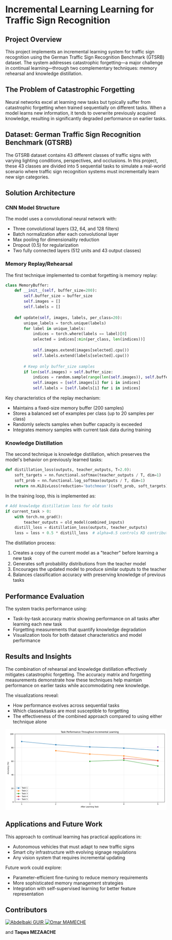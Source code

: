 # Incremental Learning Learning for Traffic Sign Recognition

## Project Overview

This project implements an incremental learning system for traffic sign recognition using the German Traffic Sign Recognition Benchmark (GTSRB) dataset. The system addresses catastrophic forgetting—a major challenge in continual learning—through two complementary techniques: memory rehearsal and knowledge distillation.

## The Problem of Catastrophic Forgetting

Neural networks excel at learning new tasks but typically suffer from catastrophic forgetting when trained sequentially on different tasks. When a model learns new information, it tends to overwrite previously acquired knowledge, resulting in significantly degraded performance on earlier tasks.

## Dataset: German Traffic Sign Recognition Benchmark (GTSRB)

The GTSRB dataset contains 43 different classes of traffic signs with varying lighting conditions, perspectives, and occlusions. In this project, these 43 classes are divided into 5 sequential tasks to simulate a real-world scenario where traffic sign recognition systems must incrementally learn new sign categories.

## Solution Architecture

### CNN Model Structure

The model uses a convolutional neural network with:
- Three convolutional layers (32, 64, and 128 filters)
- Batch normalization after each convolutional layer
- Max pooling for dimensionality reduction
- Dropout (0.5) for regularization
- Two fully connected layers (512 units and 43 output classes)

### Memory Replay/Rehearsal

The first technique implemented to combat forgetting is memory replay:

```python
class MemoryBuffer:
    def __init__(self, buffer_size=200):
        self.buffer_size = buffer_size
        self.images = []
        self.labels = []
        
    def update(self, images, labels, per_class=20):
        unique_labels = torch.unique(labels)
        for label in unique_labels:
            indices = torch.where(labels == label)[0]
            selected = indices[:min(per_class, len(indices))]
            
            self.images.extend(images[selected].cpu())
            self.labels.extend(labels[selected].cpu())
            
        # Keep only buffer_size samples
        if len(self.images) > self.buffer_size:
            indices = random.sample(range(len(self.images)), self.buffer_size)
            self.images = [self.images[i] for i in indices]
            self.labels = [self.labels[i] for i in indices]
```

Key characteristics of the replay mechanism:
- Maintains a fixed-size memory buffer (200 samples)
- Stores a balanced set of examples per class (up to 20 samples per class)
- Randomly selects samples when buffer capacity is exceeded
- Integrates memory samples with current task data during training

### Knowledge Distillation

The second technique is knowledge distillation, which preserves the model's behavior on previously learned tasks:

```python
def distillation_loss(outputs, teacher_outputs, T=2.0):
    soft_targets = nn.functional.softmax(teacher_outputs / T, dim=1)
    soft_prob = nn.functional.log_softmax(outputs / T, dim=1)
    return nn.KLDivLoss(reduction='batchmean')(soft_prob, soft_targets) * (T * T)
```

In the training loop, this is implemented as:

```python
# Add knowledge distillation loss for old tasks
if current_task > 0:
    with torch.no_grad():
        teacher_outputs = old_model(combined_inputs)
    distill_loss = distillation_loss(outputs, teacher_outputs)
    loss = loss + 0.5 * distill_loss  # alpha=0.5 controls KD contribution
```

The distillation process:
1. Creates a copy of the current model as a "teacher" before learning a new task
2. Generates soft probability distributions from the teacher model
3. Encourages the updated model to produce similar outputs to the teacher
4. Balances classification accuracy with preserving knowledge of previous tasks

## Performance Evaluation

The system tracks performance using:
- Task-by-task accuracy matrix showing performance on all tasks after learning each new task
- Forgetting measurements that quantify knowledge degradation
- Visualization tools for both dataset characteristics and model performance

## Results and Insights

The combination of rehearsal and knowledge distillation effectively mitigates catastrophic forgetting. The accuracy matrix and forgetting measurements demonstrate how these techniques help maintain performance on earlier tasks while accommodating new knowledge.

The visualizations reveal:
- How performance evolves across sequential tasks
- Which classes/tasks are most susceptible to forgetting
- The effectiveness of the combined approach compared to using either technique alone

![My Image](accuracy_by_task.png)


## Applications and Future Work

This approach to continual learning has practical applications in:
- Autonomous vehicles that must adapt to new traffic signs
- Smart city infrastructure with evolving signage regulations
- Any vision system that requires incremental updating


Future work could explore:
- Parameter-efficient fine-tuning to reduce memory requirements
- More sophisticated memory management strategies
- Integration with self-supervised learning for better feature representation

## Contributors

<a href="https://github.com/abdou1579">
  <img src="https://github.com/abdou1579.png" width="100" alt="Abdelbaki GUIR"/>
</a>
<a href="https://github.com/mandom-s">
  <img src="https://github.com/mandom-s.png" width="100" alt="Omar MAMECHE"/>
</a>

and **Taqwa MEZAACHE**

